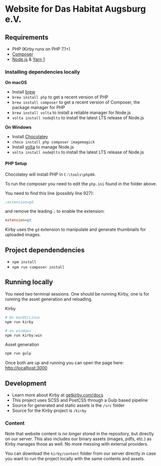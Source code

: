 # Website for Das Habitat Augsburg e.V.

## Requirements

- PHP (Kirby runs on PHP 7.1+)
- [Composer](https://getcomposer.org)
- [Node.js](https://nodejs.org/) & [Yarn 1](https://classic.yarnpkg.com/)

### Installing dependencies locally

**On macOS**

- Install [brew](https://brew.sh/) 
- `brew install php` to get a recent version of PHP
- `brew install composer` to get a recent version of Composer, the package manager for PHP
- `brew install volta` to install a reliable manager for Node.js
- `volta install node@lts` to install the latest LTS release of Node.js

**On Windows**

- Install [Chocolatey](https://chocolatey.org)
- `choco install php composer imagemagick`
- Install [volta](https://docs.volta.sh/guide/getting-started#windows-installation) 
  to manage Node.js
- `volta install node@lts` to install the latest LTS release of Node.js

#### PHP Setup

Chocolatey will install PHP in `C:\tools\php80`. 

To run the composer you need to edit the `php.ini` found in the folder above.

You need to find this line (possibly line 927):

```ini
;extension=gd
```

and remove the leading `;` to enable the extension:

```ini
extension=gd
```

Kirby uses the `gd` extension to manipulate and generate thumbnails for uploaded images.


## Project dependendencies

- `npm install`
- `npm run composer install`

## Running locally

You need two terminal sessions. One should be running Kirby, one is for running the asset generation and reloading. 

Kirby

```sh
# On macOS/Linux
npm run kirby

# on windows
npm run kirby:win
```

Asset generation

```sh
npm run gulp
```

Once both are up and running you can open the page here:
<http://localhost:3000>

## Development

- Learn more about Kirby at [getkirby.com/docs](https://getkirby.com/docs)
- This project uses SCSS and PostCSS through a Gulp based pipeline
- Source for generated and static assets is the `/src` folder
- Source for the Kirby project is `/kirby`

### Content

Note that website content is *no longer* stored in the repository, but directly on our server. This also includes our binary assets (images, pdfs, etc.) as Kirby manages those as well. No more messing with external providers.

You can download the `kirby/content` folder from our server directly in case you want to run the project locally with the same contents and assets. 
